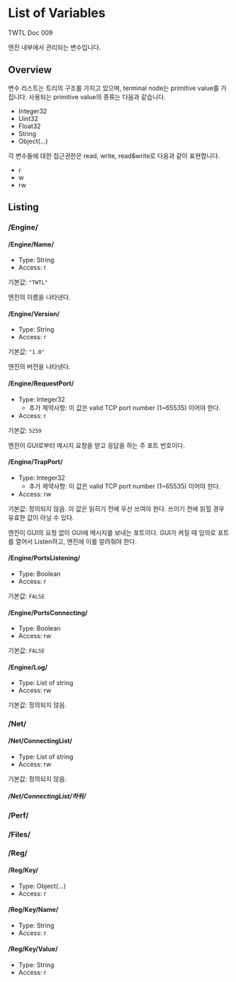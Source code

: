 # List of Variables

TWTL Doc 009

엔진 내부에서 관리되는 변수입니다.

## Overview

변수 리스트는 트리의 구조를 가지고 있으며, terminal node는 primitive value를 가집니다. 사용되는 primitive value의 종류는 다음과 같습니다.

* Integer32
* Uint32
* Float32
* String
* Object(...)

각 변수들에 대한 접근권한은 read, write, read&write로 다음과 같이 표현합니다.

* r
* w
* rw

## Listing

### /Engine/

#### /Engine/Name/

* Type: String
* Access: r

기본값: `"TWTL"`

엔진의 이름을 나타낸다.

#### /Engine/Version/

* Type: String
* Access: r

기본값: `"1.0"`

엔진의 버전을 나타낸다.

#### /Engine/RequestPort/

* Type: Integer32
    * 추가 제약사항: 이 값은 valid TCP port number (1~65535) 이어야 한다.
* Access: r

기본값: `5259`

엔진이 GUI로부터 메시지 요청을 받고 응답을 하는 주 포트 번호이다.

#### /Engine/TrapPort/

* Type: Integer32
    * 추가 제약사항: 이 값은 valid TCP port number (1~65535) 이어야 한다.
* Access: rw

기본값: 정의되지 않음. 이 값은 읽히기 전에 우선 쓰여야 한다. 쓰이기 전에 읽힐 경우 유효한 값이 아닐 수 있다.

엔진이 GUI의 요청 없이 GUI에 메시지를 보내는 포트이다. GUI가 켜질 때 임의로 포트를 열어서 Listen하고, 엔진에 이를 알려줘야 한다.

#### /Engine/PortsListening/
* Type: Boolean
* Access: r

기본값: `FALSE`

#### /Engine/PortsConnecting/
* Type: Boolean
* Access: rw

기본값: `FALSE`

#### /Engine/Log/
* Type: List of string
* Access: rw

기본값: 정의되지 않음.


### /Net/

#### /Net/ConnectingList/
* Type: List of string
* Access: rw

기본값: 정의되지 않음.

##### /Net/ConnectingList/하위/

### /Perf/

### /Files/

### /Reg/

#### /Reg/Key/
* Type: Object(...)
* Access: r

#### /Reg/Key/Name/
* Type: String
* Access: r

#### /Reg/Key/Value/
* Type: String
* Access: r
